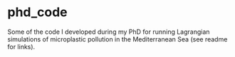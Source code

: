 # phd_code
Some of the code I developed during my PhD for running Lagrangian simulations of microplastic pollution in the Mediterranean Sea (see readme for links).
